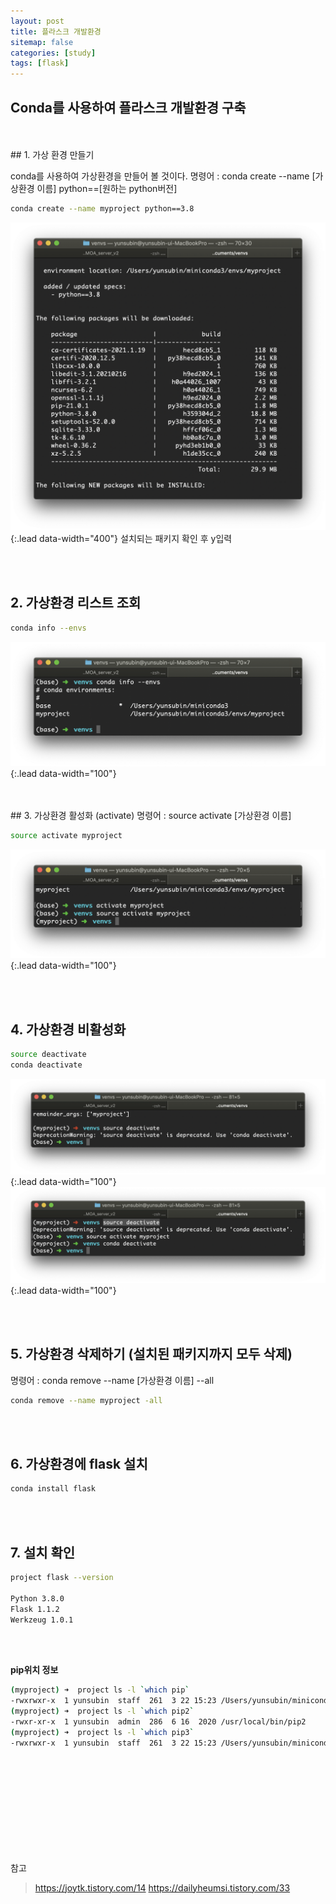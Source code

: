 ```yaml
---
layout: post
title: 플라스크 개발환경 
sitemap: false
categories: [study]
tags: [flask]
---
```

## Conda를 사용하여 플라스크 개발환경 구축
<br>
<br>
## 1. 가상 환경 만들기 

conda를 사용하여 가상환경을 만들어 볼 것이다. 
명령어 : conda create --name [가상환경 이름] python==[원하는 python버전]
~~~bash
conda create --name myproject python==3.8
~~~
![](/assets/img/flask/flask-vm/1.png){:.lead data-width="400"}
설치되는 패키지 확인 후 y입력

<br>
<br>

## 2. 가상환경 리스트 조회

~~~bash
conda info --envs
~~~
![](/assets/img/flask/flask-vm/2.png){:.lead data-width="100"}

<br>
<br>
## 3. 가상환경 활성화 (activate)
명령어 : source activate [가상환경 이름]

~~~bash
source activate myproject
~~~
![](/assets/img/flask/flask-vm/3.png){:.lead data-width="100"}

<br>
<br>

## 4. 가상환경 비활성화 

~~~bash
source deactivate
conda deactivate
~~~
![](/assets/img/flask/flask-vm/4.png){:.lead data-width="100"}
![](/assets/img/flask/flask-vm/5.png){:.lead data-width="100"}

<br>
<br>

## 5. 가상환경 삭제하기 (설치된 패키지까지 모두 삭제)

명령어 : conda remove --name [가상환경 이름] --all
~~~bash
conda remove --name myproject -all
~~~

<br>
<br>

## 6. 가상환경에 flask 설치 

~~~bash
conda install flask 
~~~

<br>
<br>

## 7. 설치 확인

~~~bash
project flask --version

Python 3.8.0
Flask 1.1.2
Werkzeug 1.0.1
~~~

<br>
<br>

**pip위치 정보**
~~~bash
(myproject) ➜  project ls -l `which pip`
-rwxrwxr-x  1 yunsubin  staff  261  3 22 15:23 /Users/yunsubin/miniconda3/envs/myproject/bin/pip
(myproject) ➜  project ls -l `which pip2`
-rwxr-xr-x  1 yunsubin  admin  286  6 16  2020 /usr/local/bin/pip2
(myproject) ➜  project ls -l `which pip3`
-rwxrwxr-x  1 yunsubin  staff  261  3 22 15:23 /Users/yunsubin/miniconda3/envs/myproject/bin/pip3
~~~


<br>
<br><br>
<br><br>
<br><br><br>
<br>



참고 
> https://joytk.tistory.com/14
> https://dailyheumsi.tistory.com/33













